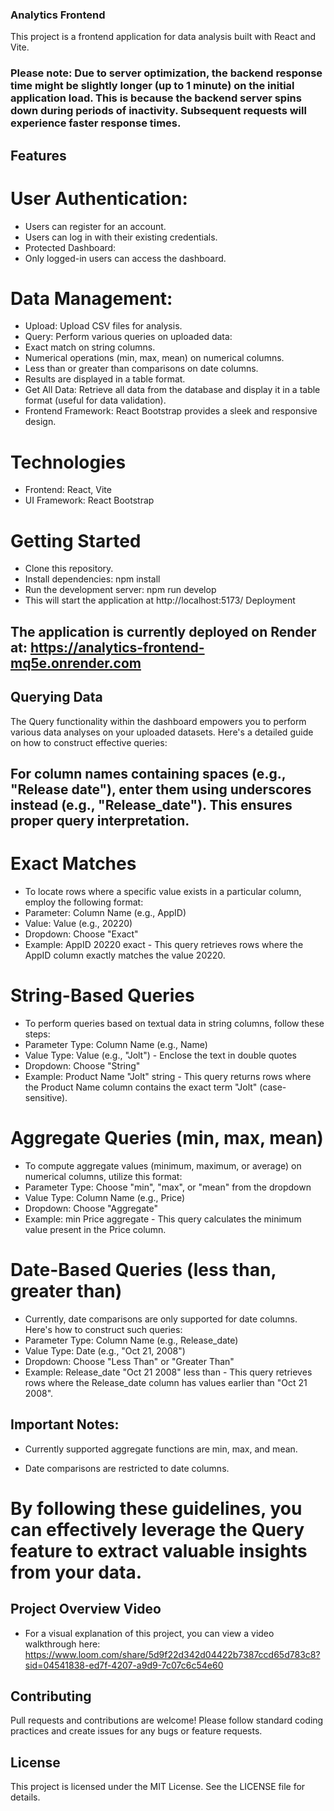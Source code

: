 ### Analytics Frontend

This project is a frontend application for data analysis built with React and Vite.

### Please note: Due to server optimization, the backend response time might be slightly longer (up to 1 minute) on the initial application load. This is because the backend server spins down during periods of inactivity. Subsequent requests will experience faster response times.

## Features

# User Authentication:

- Users can register for an account.
- Users can log in with their existing credentials.
- Protected Dashboard:
- Only logged-in users can access the dashboard.

# Data Management:

- Upload: Upload CSV files for analysis.
- Query: Perform various queries on uploaded data:
- Exact match on string columns.
- Numerical operations (min, max, mean) on numerical columns.
- Less than or greater than comparisons on date columns.
- Results are displayed in a table format.
- Get All Data: Retrieve all data from the database and display it in a table format (useful for data validation).
- Frontend Framework: React Bootstrap provides a sleek and responsive design.

# Technologies

- Frontend: React, Vite
- UI Framework: React Bootstrap

# Getting Started

- Clone this repository.
- Install dependencies: npm install
- Run the development server: npm run develop
- This will start the application at http://localhost:5173/
  Deployment

## The application is currently deployed on Render at: https://analytics-frontend-mq5e.onrender.com

## Querying Data

The Query functionality within the dashboard empowers you to perform various data analyses on your uploaded datasets. Here's a detailed guide on how to construct effective queries:

## For column names containing spaces (e.g., "Release date"), enter them using underscores instead (e.g., "Release_date"). This ensures proper query interpretation.

# Exact Matches

- To locate rows where a specific value exists in a particular column, employ the following format:
- Parameter: Column Name (e.g., AppID)
- Value: Value (e.g., 20220)
- Dropdown: Choose "Exact"
- Example: AppID 20220 exact - This query retrieves rows where the AppID column exactly matches the value 20220.

# String-Based Queries

- To perform queries based on textual data in string columns, follow these steps:
- Parameter Type: Column Name (e.g., Name)
- Value Type: Value (e.g., "Jolt") - Enclose the text in double quotes
- Dropdown: Choose "String"
- Example: Product Name "Jolt" string - This query returns rows where the Product Name column contains the exact term "Jolt" (case-sensitive).

# Aggregate Queries (min, max, mean)

- To compute aggregate values (minimum, maximum, or average) on numerical columns, utilize this format:
- Parameter Type: Choose "min", "max", or "mean" from the dropdown
- Value Type: Column Name (e.g., Price)
- Dropdown: Choose "Aggregate"
- Example: min Price aggregate - This query calculates the minimum value present in the Price column.

# Date-Based Queries (less than, greater than)

- Currently, date comparisons are only supported for date columns. Here's how to construct such queries:
- Parameter Type: Column Name (e.g., Release_date)
- Value Type: Date (e.g., "Oct 21, 2008")
- Dropdown: Choose "Less Than" or "Greater Than"
- Example: Release_date "Oct 21 2008" less than - This query retrieves rows where the Release_date column has values earlier than "Oct 21 2008".

## Important Notes:

- Currently supported aggregate functions are min, max, and mean.

- Date comparisons are restricted to date columns.

# By following these guidelines, you can effectively leverage the Query feature to extract valuable insights from your data.

## Project Overview Video

- For a visual explanation of this project, you can view a video walkthrough here: https://www.loom.com/share/5d9f22d342d04422b7387ccd65d783c8?sid=04541838-ed7f-4207-a9d9-7c07c6c54e60

## Contributing

Pull requests and contributions are welcome! Please follow standard coding practices and create issues for any bugs or feature requests.

## License

This project is licensed under the MIT License. See the LICENSE file for details.
